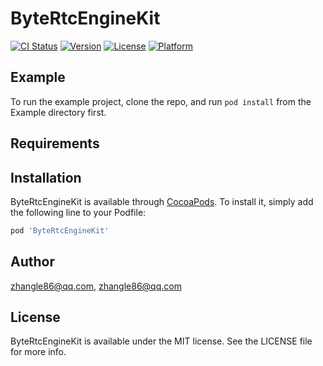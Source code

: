 # ByteRtcEngineKit

[![CI Status](http://img.shields.io/travis/zhangle86@qq.com/ByteRtcEngineKit.svg?style=flat)](https://travis-ci.org/zhangle86@qq.com/ByteRtcEngineKit)
[![Version](https://img.shields.io/cocoapods/v/ByteRtcEngineKit.svg?style=flat)](http://cocoapods.org/pods/ByteRtcEngineKit)
[![License](https://img.shields.io/cocoapods/l/ByteRtcEngineKit.svg?style=flat)](http://cocoapods.org/pods/ByteRtcEngineKit)
[![Platform](https://img.shields.io/cocoapods/p/ByteRtcEngineKit.svg?style=flat)](http://cocoapods.org/pods/ByteRtcEngineKit)

## Example

To run the example project, clone the repo, and run `pod install` from the Example directory first.

## Requirements

## Installation

ByteRtcEngineKit is available through [CocoaPods](http://cocoapods.org). To install
it, simply add the following line to your Podfile:

```ruby
pod 'ByteRtcEngineKit'
```

## Author

zhangle86@qq.com, zhangle86@qq.com

## License

ByteRtcEngineKit is available under the MIT license. See the LICENSE file for more info.
